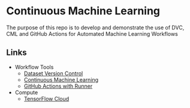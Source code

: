 # Continuous Machine Learning 
The purpose of this repo is to develop and demonstrate the use of DVC, CML and GitHub Actions for Automated Machine Learning Workflows

## Links
- Workflow Tools
  - [Dataset Version Control](https://dvc.org/)
  - [Continuous Machine Learning](https://cml.dev/doc/cml-with-dvc)
  - [GitHub Actions with Runner](https://github.com/tensorflow/cloud/blob/master/g3doc/guides/run_guide.md)
- Compute
  - [TensorFlow Cloud](https://github.com/tensorflow/cloud/blob/master/g3doc/guides/run_guide.md)
